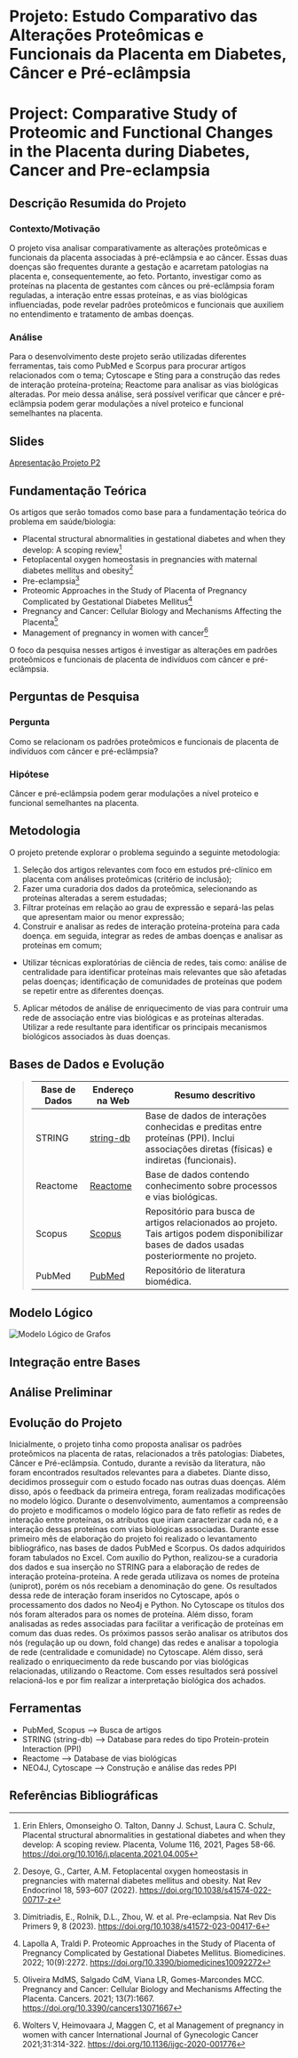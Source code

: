 # Projeto: Estudo Comparativo das Alterações Proteômicas e Funcionais da Placenta em Diabetes, Câncer e Pré-eclâmpsia
# Project: Comparative Study of Proteomic and Functional Changes in the Placenta during Diabetes, Cancer and Pre-eclampsia

## Descrição Resumida do Projeto
### Contexto/Motivação
O projeto visa analisar comparativamente as alterações proteômicas e funcionais da placenta associadas à pré-eclâmpsia e ao câncer. Essas duas doenças são frequentes durante a gestação e acarretam patologias na placenta e, consequentemente, ao feto. Portanto, investigar como as proteínas na placenta de gestantes com cânces ou pré-eclâmpsia foram reguladas, a interação entre essas proteínas, e as vias biológicas influenciadas, pode revelar padrões proteômicos e funcionais que auxiliem no entendimento e tratamento de ambas doenças.

### Análise
Para o desenvolvimento deste projeto serão utilizadas diferentes ferramentas, tais como PubMed e Scorpus para procurar artigos relacionados com o tema; Cytoscape e Sting para a construção das redes de interação proteína-proteína; Reactome para analisar as vias biológicas alteradas. Por meio dessa análise, será possível verificar que câncer e pré-eclâmpsia podem gerar modulações a nível proteico e funcional semelhantes na placenta.

## Slides
[Apresentação Projeto P2](assets/slides/apresentacao_projeto_p2.pdf)

## Fundamentação Teórica
Os artigos que serão tomados como base para a fundamentação teórica do problema em saúde/biologia:
* Placental structural abnormalities in gestational diabetes and when they develop: A scoping review[^1]
* Fetoplacental oxygen homeostasis in pregnancies with maternal diabetes mellitus and obesity[^2]
* Pre-eclampsia[^3]
* Proteomic Approaches in the Study of Placenta of Pregnancy Complicated by Gestational Diabetes Mellitus[^4]
* Pregnancy and Cancer: Cellular Biology and Mechanisms Affecting the Placenta[^5]
* Management of pregnancy in women with cancer[^6]

O foco da pesquisa nesses artigos é investigar as alterações em padrões proteômicos e funcionais de placenta de indivíduos com câncer e pré-eclâmpsia.

## Perguntas de Pesquisa
### Pergunta
Como se relacionam os padrões proteômicos e funcionais de placenta de indivíduos com câncer e pré-eclâmpsia?  
### Hipótese
Câncer e pré-eclâmpsia podem gerar modulações a nível proteico e funcional semelhantes na placenta.

## Metodologia
O projeto pretende explorar o problema seguindo a seguinte metodologia:
1. Seleção dos artigos relevantes com foco em estudos pré-clínico em placenta com análises proteômicas (critério de inclusão);
2. Fazer uma curadoria dos dados da proteômica, selecionando as proteínas alteradas a serem estudadas;
3. Filtrar proteínas em relação ao grau de expressão e separá-las pelas que apresentam maior ou menor expressão;
4. Construir e analisar as redes de interação proteína-proteína para cada doença. em seguida, integrar as redes de ambas doenças e analisar as proteínas em comum;
* Utilizar técnicas exploratórias de ciência de redes, tais como: análise de centralidade para identificar proteínas mais relevantes que são afetadas pelas doenças; identificação de comunidades de proteínas que podem se repetir entre as diferentes doenças.
5. Aplicar métodos de análise de enriquecimento de vias para contruir uma rede de associação entre vias biológicas e as proteínas alteradas. Utilizar a rede resultante para identificar os principais mecanismos biológicos associados às duas doenças.

## Bases de Dados e Evolução
> Base de Dados | Endereço na Web | Resumo descritivo
> ----- | ----- | -----
> STRING |[string-db](https://string-db.org/) | Base de dados de interações conhecidas e preditas entre proteínas (PPI). Inclui associações diretas (físicas) e indiretas (funcionais).
> Reactome | [Reactome](https://reactome.org/) | Base de dados contendo conhecimento sobre processos e vias biológicas.
> Scopus | [Scopus](https://www.scopus.com/home.uri) | Repositório para busca de artigos relacionados ao projeto. Tais artigos podem disponibilizar bases de dados usadas posteriormente no projeto.
> PubMed | [PubMed](https://pubmed.ncbi.nlm.nih.gov/) | Repositório de literatura biomédica.

## Modelo Lógico
![Modelo Lógico de Grafos](assets/images/modelo-logico-grafos.png)

## Integração entre Bases

## Análise Preliminar

## Evolução do Projeto
Inicialmente, o projeto tinha como proposta analisar os padrões proteômicos na placenta de ratas, relacionados a três patologias: Diabetes, Câncer e Pré-eclâmpsia. Contudo, durante a revisão da literatura, não foram encontrados resultados relevantes para a diabetes. Diante disso, decidimos prosseguir com o estudo focado nas outras duas doenças.
Além disso, após o feedback da primeira entrega, foram realizadas modificações no modelo lógico. Durante o desenvolvimento, aumentamos a compreensão do projeto e modificamos o modelo lógico para de fato refletir as redes de interação entre proteínas, os atributos que iriam caracterizar cada nó, e a interação dessas proteínas com vias biológicas associadas.
Durante esse primeiro mês de elaboração do projeto foi realizado o levantamento bibliográfico, nas bases de dados PubMed e Scorpus. Os dados adquiridos foram tabulados no Excel. Com auxílio do Python, realizou-se a curadoria dos dados e sua inserção no STRING para a elaboração de redes de interação proteína-proteína. A rede gerada utilizava os nomes de proteína (uniprot), porém os nós recebiam a denominação do gene.
Os resultados dessa rede de interação foram inseridos no Cytoscape, após o processamento dos dados no Neo4j e Python. No Cytoscape os títulos dos nós foram alterados para os nomes de proteína. Além disso, foram analisadas as redes associadas para facilitar a verificação de proteínas em comum das duas redes.
Os próximos passos serão analisar os atributos dos nós (regulação up ou down, fold change) das redes e analisar a topologia de rede (centralidade e comunidade) no Cytoscape. Além disso, será realizado o enriquecimento da rede buscando por vias biológicas relacionadas, utilizando o Reactome. Com esses resultados será possível relacioná-los e por fim realizar a interpretação biológica dos achados.

## Ferramentas
* PubMed, Scopus --> Busca de artigos
* STRING (string-db) --> Database para redes do tipo Protein-protein Interaction (PPI)
* Reactome --> Database de vias biológicas
* NEO4J, Cytoscape --> Construção e análise das redes PPI

## Referências Bibliográficas
[^1]: Erin Ehlers, Omonseigho O. Talton, Danny J. Schust, Laura C. Schulz,
Placental structural abnormalities in gestational diabetes and when they develop: A scoping review. Placenta, Volume 116, 2021, Pages 58-66. https://doi.org/10.1016/j.placenta.2021.04.005
[^2]: Desoye, G., Carter, A.M. Fetoplacental oxygen homeostasis in pregnancies with maternal diabetes mellitus and obesity. Nat Rev Endocrinol 18, 593–607 (2022). https://doi.org/10.1038/s41574-022-00717-z
[^3]: Dimitriadis, E., Rolnik, D.L., Zhou, W. et al. Pre-eclampsia. Nat Rev Dis Primers 9, 8 (2023). https://doi.org/10.1038/s41572-023-00417-6
[^4]:Lapolla A, Traldi P. Proteomic Approaches in the Study of Placenta of Pregnancy Complicated by Gestational Diabetes Mellitus. Biomedicines. 2022; 10(9):2272. https://doi.org/10.3390/biomedicines10092272
[^5]:Oliveira MdMS, Salgado CdM, Viana LR, Gomes-Marcondes MCC. Pregnancy and Cancer: Cellular Biology and Mechanisms Affecting the Placenta. Cancers. 2021; 13(7):1667. https://doi.org/10.3390/cancers13071667
[^6]: Wolters V, Heimovaara J, Maggen C, et al Management of pregnancy in women with cancer International Journal of Gynecologic Cancer 2021;31:314-322. https://doi.org/10.1136/ijgc-2020-001776
